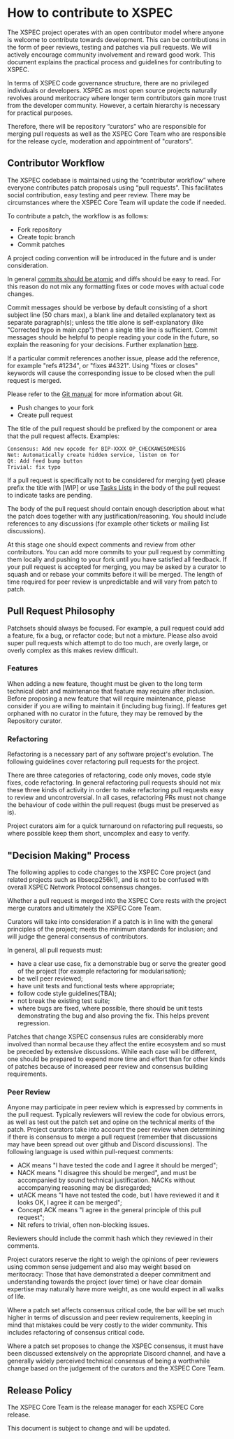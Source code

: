 How to contribute to XSPEC
============================

The XSPEC project operates with an open contributor model where anyone is welcome to contribute towards development. This can be contributions in the form of peer reviews, testing and patches via pull requests. We will actively encourage community involvement and reward good work. This document explains the practical process and guidelines for contributing to XSPEC.

In terms of XSPEC code governance structure, there are no privileged individuals or developers. XSPEC as most open source projects naturally revolves around meritocracy where longer term contributors gain more trust from the developer community. However, a certain hierarchy is necessary for practical purposes.

Therefore, there will be repository “curators” who are responsible for merging pull requests as well as the XSPEC Core Team who are responsible for the release cycle, moderation and appointment of "curators".


Contributor Workflow
--------------------

The XSPEC codebase is maintained using the “contributor workflow” where everyone contributes patch proposals using “pull requests”. This facilitates social contribution, easy testing and peer review. There may be circumstances where the XSPEC Core Team will update the code if needed.

To contribute a patch, the workflow is as follows:

  - Fork repository
  - Create topic branch
  - Commit patches

A project coding convention will be introduced in the future and is under consideration.

In general [commits should be atomic](https://en.wikipedia.org/wiki/Atomic_commit#Atomic_commit_convention) and diffs should be easy to read. For this reason do not mix any formatting fixes or code moves with actual code changes.

Commit messages should be verbose by default consisting of a short subject line (50 chars max), a blank line and detailed explanatory text as separate paragraph(s); unless the title alone is self-explanatory (like "Corrected typo in main.cpp") then a single title line is sufficient. Commit messages should be helpful to people reading your code in the future, so explain the reasoning for your decisions. Further explanation [here](http://chris.beams.io/posts/git-commit/).

If a particular commit references another issue, please add the reference, for example "refs #1234", or "fixes #4321". Using "fixes or closes" keywords will cause the corresponding issue to be closed when the pull request is merged.

Please refer to the [Git manual](https://git-scm.com/doc) for more information about Git.

  - Push changes to your fork
  - Create pull request

The title of the pull request should be prefixed by the component or area that the pull request affects. Examples:

    Consensus: Add new opcode for BIP-XXXX OP_CHECKAWESOMESIG
    Net: Automatically create hidden service, listen on Tor
    Qt: Add feed bump button
    Trivial: fix typo

If a pull request is specifically not to be considered for merging (yet) please prefix the title with [WIP] or use [Tasks Lists](https://github.com/blog/1375-task-lists-in-gfm-issues-pulls-comments) in the body of the pull request to indicate tasks are pending.

The body of the pull request should contain enough description about what the patch does together with any justification/reasoning. You should include references to any discussions (for example other tickets or mailing list discussions).

At this stage one should expect comments and review from other contributors. You can add more commits to your pull request by committing them locally and pushing to your fork until you have satisfied all feedback. If your pull request is accepted for merging, you may be asked by a curator to squash and or rebase your commits before it will be merged. The length of time required for peer review is unpredictable and will vary from patch to patch.


Pull Request Philosophy
-----------------------

Patchsets should always be focused. For example, a pull request could add a feature, fix a bug, or refactor code; but not a mixture. Please also avoid super pull requests which attempt to do too much, are overly large, or overly complex as this makes review difficult.


### Features

When adding a new feature, thought must be given to the long term technical debt and maintenance that feature may require after inclusion. Before proposing a new feature that will require maintenance, please consider if you are willing to maintain it (including bug fixing). If features get orphaned with no curator in the future, they may be removed by the Repository curator.


### Refactoring

Refactoring is a necessary part of any software project's evolution. The following guidelines cover refactoring pull requests for the project.

There are three categories of refactoring, code only moves, code style fixes, code refactoring. In general refactoring pull requests should not mix these three kinds of activity in order to make refactoring pull requests easy to review and uncontroversial. In all cases, refactoring PRs must not change the behaviour of code within the pull request (bugs must be preserved as is).

Project curators aim for a quick turnaround on refactoring pull requests, so where possible keep them short, uncomplex and easy to verify. 


"Decision Making" Process
-------------------------

The following applies to code changes to the XSPEC Core project (and related projects such as libsecp256k1), and is not to be confused with overall XSPEC Network Protocol consensus changes.

Whether a pull request is merged into the XSPEC Core rests with the project merge curators and ultimately the XSPEC Core Team.

Curators will take into consideration if a patch is in line with the general principles of the project; meets the minimum standards for inclusion; and will judge the general consensus of contributors.

In general, all pull requests must:

  - have a clear use case, fix a demonstrable bug or serve the greater good of the project (for example refactoring for modularisation);
  - be well peer reviewed;
  - have unit tests and functional tests where appropriate;
  - follow code style guidelines(TBA);
  - not break the existing test suite;
  - where bugs are fixed, where possible, there should be unit tests demonstrating the bug and also proving the fix. This helps prevent regression.

Patches that change XSPEC consensus rules are considerably more involved than normal because they affect the entire ecosystem and so must be preceded by extensive discussions. While each case will be different, one should be prepared to expend more time and effort than for other kinds of patches because of increased peer review and consensus building requirements.


### Peer Review

Anyone may participate in peer review which is expressed by comments in the pull request. Typically reviewers will review the code for obvious errors, as well as test out the patch set and opine on the technical merits of the patch. Project curators take into account the peer review when determining if there is consensus to merge a pull request (remember that discussions may have been spread out over github and Discord discussions). The following language is used within pull-request comments:

  - ACK means "I have tested the code and I agree it should be merged";
  - NACK means "I disagree this should be merged", and must be accompanied by sound technical justification. NACKs without accompanying reasoning may be disregarded;
  - utACK means "I have not tested the code, but I have reviewed it and it looks OK, I agree it can be merged";
  - Concept ACK means "I agree in the general principle of this pull request";
  - Nit refers to trivial, often non-blocking issues.

Reviewers should include the commit hash which they reviewed in their comments.

Project curators reserve the right to weigh the opinions of peer reviewers using common sense judgement and also may weight based on meritocracy: Those that have demonstrated a deeper commitment and understanding towards the project (over time) or have clear domain expertise may naturally have more weight, as one would expect in all walks of life.

Where a patch set affects consensus critical code, the bar will be set much higher in terms of discussion and peer review requirements, keeping in mind that mistakes could be very costly to the wider community. This includes refactoring of consensus critical code.

Where a patch set proposes to change the XSPEC consensus, it must have been discussed extensively on the appropriate Discord channel, and have a generally widely perceived technical consensus of being a worthwhile change based on the judgement of the curators and the XSPEC Core Team.


Release Policy
--------------

The XSPEC Core Team is the release manager for each XSPEC Core release.

This document is subject to change and will be updated.
